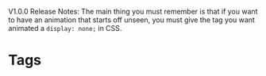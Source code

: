 V1.0.0 Release Notes:
The main thing you must remember is that if you want to have an animation that starts off unseen, you must give the tag you want animated a <code>display: none;</code> in CSS.
<h1>Tags</h1>
